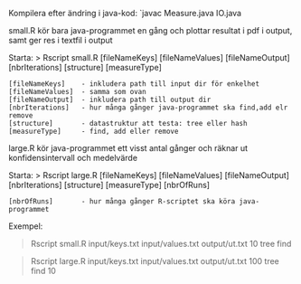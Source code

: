 

Kompilera efter ändring i java-kod:
 `javac Measure.java IO.java


small.R kör bara java-programmet en gång och plottar resultat i pdf i output, samt ger res i textfil i output

  Starta:
    > Rscript small.R [fileNameKeys] [fileNameValues] [fileNameOutput] [nbrIterations] [structure] [measureType]

    [fileNameKeys]    - inkludera path till input dir för enkelhet
    [fileNameValues]  - samma som ovan
    [fileNameOutput]  - inkludera path till output dir
    [nbrIterations]   - hur många gånger java-programmet ska find,add elr remove
    [structure]       - datastruktur att testa: tree eller hash
    [measureType]     - find, add eller remove



large.R kör java-programmet ett visst antal gånger och räknar ut konfidensintervall och medelvärde

  Starta:
    > Rscript large.R [fileNameKeys] [fileNameValues] [fileNameOutput] [nbrIterations] [structure] [measureType] [nbrOfRuns]

    [nbrOfRuns]       - hur många gånger R-scriptet ska köra java-programmet  



Exempel:

  > Rscript small.R input/keys.txt input/values.txt output/ut.txt 10 tree find

  > Rscript large.R input/keys.txt input/values.txt output/ut.txt 100 tree find 10
